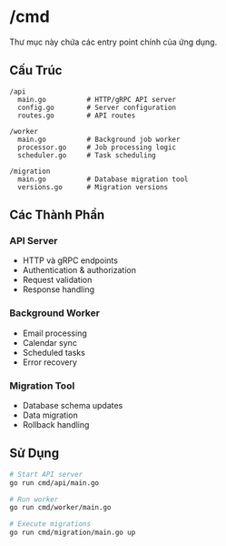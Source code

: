 # /cmd

Thư mục này chứa các entry point chính của ứng dụng.

## Cấu Trúc

```
/api
  main.go          # HTTP/gRPC API server
  config.go        # Server configuration
  routes.go        # API routes

/worker  
  main.go          # Background job worker
  processor.go     # Job processing logic
  scheduler.go     # Task scheduling

/migration
  main.go          # Database migration tool
  versions.go      # Migration versions
```

## Các Thành Phần

### API Server
- HTTP và gRPC endpoints
- Authentication & authorization
- Request validation
- Response handling

### Background Worker
- Email processing
- Calendar sync
- Scheduled tasks
- Error recovery

### Migration Tool
- Database schema updates
- Data migration
- Rollback handling

## Sử Dụng

```bash
# Start API server
go run cmd/api/main.go

# Run worker
go run cmd/worker/main.go

# Execute migrations
go run cmd/migration/main.go up
``` 